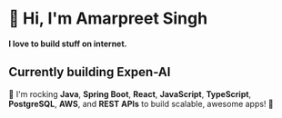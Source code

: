 # 👋 Hi, I'm Amarpreet Singh

**I love to build stuff on internet.**

## Currently building Expen-AI

🚀 I'm rocking **Java**, **Spring Boot**, **React**, **JavaScript**, **TypeScript**, **PostgreSQL**, **AWS**, and **REST APIs** to build scalable, awesome apps! 🌟
